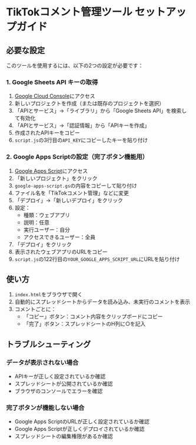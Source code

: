 # TikTokコメント管理ツール セットアップガイド

## 必要な設定

このツールを使用するには、以下の2つの設定が必要です：

### 1. Google Sheets API キーの取得

1. [Google Cloud Console](https://console.cloud.google.com/)にアクセス
2. 新しいプロジェクトを作成（または既存のプロジェクトを選択）
3. 「APIとサービス」→「ライブラリ」から「Google Sheets API」を検索して有効化
4. 「APIとサービス」→「認証情報」から「APIキーを作成」
5. 作成されたAPIキーをコピー
6. `script.js`の3行目の`API_KEY`にコピーしたキーを貼り付け

### 2. Google Apps Scriptの設定（完了ボタン機能用）

1. [Google Apps Script](https://script.google.com/)にアクセス
2. 「新しいプロジェクト」をクリック
3. `google-apps-script.gs`の内容をコピーして貼り付け
4. ファイル名を「TikTokコメント管理」などに変更
5. 「デプロイ」→「新しいデプロイ」をクリック
6. 設定：
   - 種類：ウェブアプリ
   - 説明：任意
   - 実行ユーザー：自分
   - アクセスできるユーザー：全員
7. 「デプロイ」をクリック
8. 表示されたウェブアプリのURLをコピー
9. `script.js`の122行目の`YOUR_GOOGLE_APPS_SCRIPT_URL`にURLを貼り付け

## 使い方

1. `index.html`をブラウザで開く
2. 自動的にスプレッドシートからデータを読み込み、未実行のコメントを表示
3. コメントごとに：
   - 「コピー」ボタン：コメント内容をクリップボードにコピー
   - 「完了」ボタン：スプレッドシートのH列に○を記入

## トラブルシューティング

### データが表示されない場合
- APIキーが正しく設定されているか確認
- スプレッドシートが公開されているか確認
- ブラウザのコンソールでエラーを確認

### 完了ボタンが機能しない場合
- Google Apps ScriptのURLが正しく設定されているか確認
- Google Apps Scriptが正しくデプロイされているか確認
- スプレッドシートの編集権限があるか確認